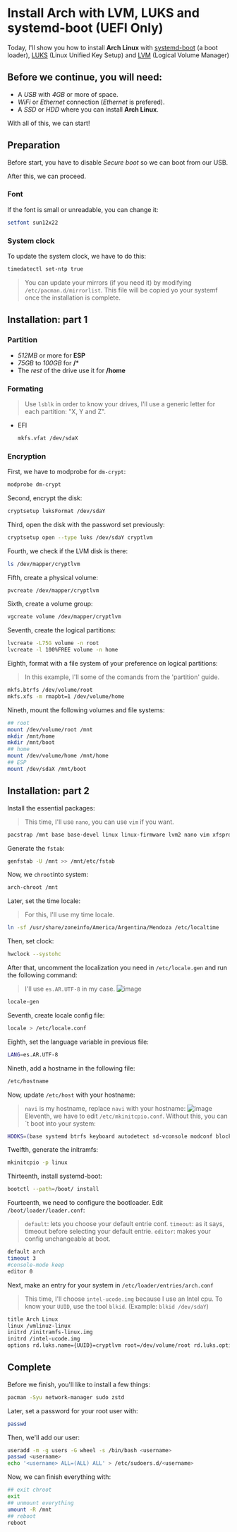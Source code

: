 # Install Arch with LVM, LUKS and systemd-boot (UEFI Only)
Today, I'll show you how to install **Arch Linux** with [systemd-boot](https://wiki.archlinux.org/title/systemd-boot) (a boot loader), [LUKS](https://en.wikipedia.org/wiki/Linux_Unified_Key_Setup) (Linux Unified Key Setup) and [LVM](https://es.wikipedia.org/wiki/Logical_Volume_Manager_(Linux)) (Logical Volume Manager)

## Before we continue, you will need:
- A *USB* with *4GB* or more of space.
- *WiFi* or *Ethernet* connection (*Ethernet* is prefered).
- A *SSD* or *HDD* where you can install **Arch Linux**.

With all of this, we can start!

## Preparation
Before start, you have to disable *Secure boot* so we can boot from our USB.

After this, we can proceed.
### Font
If the font is small or unreadable, you can change it:
```sh
setfont sun12x22
```
### System clock
To update the system clock, we have to do this:
```sh
timedatectl set-ntp true
```
> You can update your mirrors (if you need it) by modifying `/etc/pacman.d/mirrorlist`. This file will be copied yo your systemf once the installation is complete.

## Installation: part 1

### Partition
  - *512MB* or more for **ESP**
  - *75GB* to *100GB* for **/***
  - The *rest* of the drive use it for **/home**

### Formating
> Use `lsblk` in order to know your drives, I'll use a generic letter for each partition: "X, Y and Z".

- EFI
    ```sh
    mkfs.vfat /dev/sdaX
    ```

### Encryption

First, we have to modprobe for `dm-crypt`:
```sh
modprobe dm-crypt
```
Second, encrypt the disk:
```sh
cryptsetup luksFormat /dev/sdaY
```
Third, open the disk with the password set previously:
```sh
cryptsetup open --type luks /dev/sdaY cryptlvm
```
Fourth, we check if the LVM disk is there:
```sh
ls /dev/mapper/cryptlvm
```
Fifth, create a physical volume:
```sh
pvcreate /dev/mapper/cryptlvm
```
Sixth, create a volume group:
```sh
vgcreate volume /dev/mapper/cryptlvm
```
Seventh, create the logical partitions:
```sh
lvcreate -L75G volume -n root
lvcreate -l 100%FREE volume -n home
```
Eighth, format with a file system of your preference on logical partitions:
> In this example, I'll some of the comands from the 'partition' guide.
```sh
mkfs.btrfs /dev/volume/root
mkfs.xfs -m rmapbt=1 /dev/volume/home
```
Nineth, mount the following volumes and file systems:
  ```sh
## root
  mount /dev/volume/root /mnt
  mkdir /mnt/home
  mkdir /mnt/boot
## home  
  mount /dev/volume/home /mnt/home
## ESP
  mount /dev/sdaX /mnt/boot
  ```
## Installation: part 2
Install the essential packages:
> This time, I'll use `nano`, you can use `vim` if you want.
```sh
pacstrap /mnt base base-devel linux linux-firmware lvm2 nano vim xfsprogs exfatprogs btrfs-progs zstd
```
Generate the `fstab`:
```sh
genfstab -U /mnt >> /mnt/etc/fstab
```
Now, we `chroot`into system:
```sh
arch-chroot /mnt
```
Later, set the time locale:
> For this, I'll use my time locale.
```sh
ln -sf /usr/share/zoneinfo/America/Argentina/Mendoza /etc/localtime
```
Then, set clock:
```sh
hwclock --systohc
```
After that, uncomment the localization you need in `/etc/locale.gen` and run the following command:
> I'll use `es.AR.UTF-8` in my case.
![image](https://raw.githubusercontent.com/xposedrelay/kitty.conf/main/image.png)
```sh
locale-gen
```
Seventh, create locale config file:
```sh
locale > /etc/locale.conf
```
Eighth, set the language variable in previous file:
```sh
LANG=es.AR.UTF-8
```
Nineth, add a hostname in the following file:
```sh
/etc/hostname
```
Now, update `/etc/host` with your hostname:
> `navi` is my hostname, replace `navi` with your hostname:
![image](https://raw.githubusercontent.com/xposedrelay/kitty.conf/main/Screenshot%20from%202023-02-10%2018-53-14.png)
Eleventh, we have to edit `/etc/mkinitcpio.conf`. Without this, you can´t boot into your system:
```sh
HOOKS=(base systemd btrfs keyboard autodetect sd-vconsole modconf block sd-encrypt lvm2 filesystems fsck)
```
Twelfth, generate the initramfs:
```sh
mkinitcpio -p linux
```
Thirteenth, install systemd-boot:
```sh
bootctl --path=/boot/ install
```
Fourteenth, we need to configure the bootloader. Edit `/boot/loader/loader.conf`:
> `default`: lets you choose your default entrie conf.
> `timeout`: as it says, timeout before selecting your default entrie.
> `editor`: makes your config unchangeable at boot. 
```sh
default arch
timeout 3
#console-mode keep
editor 0
```
Next, make an entry for your system in `/etc/loader/entries/arch.conf`
> This time, I'll choose `intel-ucode.img` because I use an Intel cpu.
> To know your `UUID`, use the tool `blkid`. (Example: `blkid /dev/sdaY`)
```sh
title Arch Linux
linux /vmlinuz-linux
initrd /initramfs-linux.img
initrd /intel-ucode.img
options rd.luks.name={UUID}=cryptlvm root=/dev/volume/root rd.luks.options=discard,timeout=30 quiet rw
```

## Complete
Before we finish, you'll like to install a few things:
```sh
pacman -Syu network-manager sudo zstd
```
Later, set a password for your root user with:
```sh
passwd
```
Then, we'll add our user:
```sh
useradd -m -g users -G wheel -s /bin/bash <username>
passwd <username>
echo '<username> ALL=(ALL) ALL' > /etc/sudoers.d/<username>
```
Now, we can finish everything with:
```sh
## exit chroot
exit
## unmount everything
umount -R /mnt
## reboot
reboot